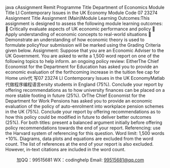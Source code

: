 java cAssignment Remit
   Programme Title
   Department of Economics
   Module Title
   LI Contemporary Issues in the UK Economy
   Module Code
   07 23274
   Assignment Title
   Assignment (Main)Module Learning Outcomes:This assignment is designed to assess the following module learning outcomes:           Critically evaluate aspects of UK economic performance and policy        Apply understanding of economic concepts to real-world situations        Demonstrate an understanding of how economic theory is used to formulate policyYour submission will be marked using the Grading Criteria given below.
Assignment:
Suppose that you are an Economic Adviser to the UK Government. You are asked to write a 1,500 word report on one   of the following topics to help inform. an ongoing policy review:
   EitherThe Chief Economist for the Department for Education has asked you to provide an economic evaluation of the forthcoming increase in the tuition fee cap for Home univ代 写07 23274 LI Contemporary Issues in the UK EconomyMatlab
代做程序编程语言ersity students in England (75%). Conclude your report by offering recommendations as to how university finances can be placed on a more stable footing in future (25%).
   OrThe Chief Economist for the Department for Work  Pensions has asked you to provide an economic evaluation of the policy of auto-enrolment into workplace pension schemes in the UK (75%). Conclude your report by offering recommendations as to how this policy could be modified in future to deliver better outcomes (25%).
For both titles: present a balanced argument initially before offering policy recommendations towards the end of your report.
Referencing: use the Harvard system   of referencing for this question.
Word limit: 1,500 words +10%. Diagrams, data plots and equations are excluded from the word count. The list of references at the end of your report is also excluded. However, in-text citations are included in the word count.
   

      



         
加QQ：99515681  WX：codinghelp  Email: 99515681@qq.com
